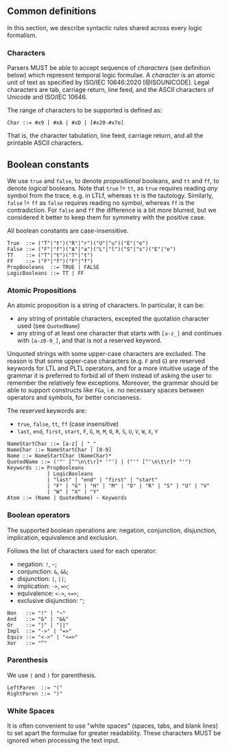 ## Common definitions

In this section, we describe syntactic rules
shared across every logic formalism.

### Characters

Parsers MUST be able to accept sequence of _characters_ (see definition below)
which represent temporal logic formulae.
A _character_ 
is an atomic unit of text as specified by ISO/IEC 10646:2020
[@ISOUNICODE].
Legal characters are tab, carriage return, line feed, and the ASCII characters 
of Unicode and ISO/IEC 10646.

The range of characters to be supported
is defined as:
```
Char ::= #x9 | #xA | #xD | [#x20-#x7e]
```

That is, the character tabulation, line feed, carriage return,
and all the printable ASCII characters.

## Boolean constants

We use `true` and `false`, to denote _propositional_ booleans,
and `tt` and `ff`, to denote _logical_ booleans.
Note that `true` != `tt`, as `true` requires reading
_any_ symbol from the trace, e.g. in LTLf, whereas `tt` 
is the tautology. Similarly, `false` != `ff` as
`false` requires reading no symbol, whereas `ff` is the contradiction.
For `false` and `ff` the difference is a bit more blurred,
but we considered it better to keep them for symmetry with the positive case.

All boolean constants are case-insensitive.

```
True  ::= ("T"|"t")("R"|"r")("U"|"u")("E"|"e")
False ::= ("F"|"f")("A"|"a")("L"|"l")("S"|"s")("E"|"e")
TT    ::= ("T"|"t")("T"|"t")
FF    ::= ("F"|"f")("F"|"f")
PropBooleans  ::= TRUE | FALSE
LogicBooleans ::= TT | FF
```

### Atomic Propositions

An atomic proposition is a string of characters. 
In particular, it can be:

- any string of printable characters, excepted the quotation character used (see `QuotedName`)
- any string of at least one character that starts with `[a-z_]`
  and continues with `[a-z0-9_]`, and that is not a reserved keyword.

Unquoted strings with some upper-case characters are excluded. 
The reason is that some upper-case characters (e.g. `F` and `G`) 
are reserved keywords for LTL and PLTL operators,
and for a more intuitive usage of the grammar it is preferred to forbid
all of them instead of asking the user to remember the relatively few exceptions.
Moreover, the grammar should be able to support constructs like
`FGa`, i.e. no necessary spaces between operators and symbols, for better conciseness.

The reserved keywords are:

- `true`, `false`, `tt`, `ff` (case insensitive)
- `last`, `end`, `first`, `start`, `F`, `G`, `H`, `M`, `O`, `R`, `S`, `U`, `V`, `W`, `X`, `Y`

```
NameStartChar ::= [a-z] | "_"
NameChar ::= NameStartChar | [0-9]
Name ::= NameStartChar (NameChar)*
QuotedName ::= ('"' [^"\n\t\r]* '"') | ("'" [^'\n\t\r]* "'")
Keywords ::= PropBooleans
             | LogicBooleans
             | "last" | "end" | "first" | "start"
             | "F" | "G" | "H" | "M" | "O" | "R" | "S" | "U" | "V" 
             | "W" | "X" | "Y"
Atom ::= (Name | QuotedName) - Keywords
```

### Boolean operators

The supported boolean operations 
are: negation, conjunction, disjunction,
implication, equivalence and exclusion.

Follows the list of characters used
for each operator:

- negation: `!`, `~`;
- conjunction: `&`, `&&`;
- disjunction: `|`, `||`;
- implication: `->`, `=>`;
- equivalence: `<->`, `<=>`;
- exclusive disjunction: `^`;

```
Non   ::= "!" | "~"
And   ::= "&" | "&&"
Or    ::= "|" | "||"
Impl  ::= "->" | "=>"
Equiv ::= "<->" | "<=>"
Xor   ::= "^"
```

### Parenthesis

We use `(` and `)` for parenthesis.

```
LeftParen  ::= "("
RightParen ::= ")"
```

### White Spaces

It is often convenient to use "white spaces" 
(spaces, tabs, and blank lines) to set apart the formulae for greater readability.
These characters MUST be ignored when processing the text input.


